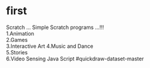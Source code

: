 # first
 Scratch  … Simple Scratch programs ...!!!  
 1.Animation  
 2.Games  
 3.Interactive Art 
 4.Music and Dance  
 5.Stories  
 6.Video Sensing
 Java Script
 #quickdraw-dataset-master
